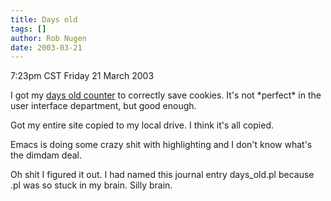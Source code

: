 ```yaml
---
title: Days old
tags: []
author: Rob Nugen
date: 2003-03-21
---
```


<p class=date>7:23pm CST Friday 21 March 2003</p>

<p>I got my <a href="/cgi-local/days/daysold.pl">days old counter</a>
to correctly save cookies.  It's not *perfect* in the user interface
department, but good enough.</p>

<p>Got my entire site copied to my local drive.  I think it's all
copied.</p>

<p>Emacs is doing some crazy shit with highlighting and I don't know
what's the dimdam deal.</p>

<p>Oh shit I figured it out.  I had named this journal entry
days_old.pl because .pl was so stuck in my brain.  Silly brain.</p>

